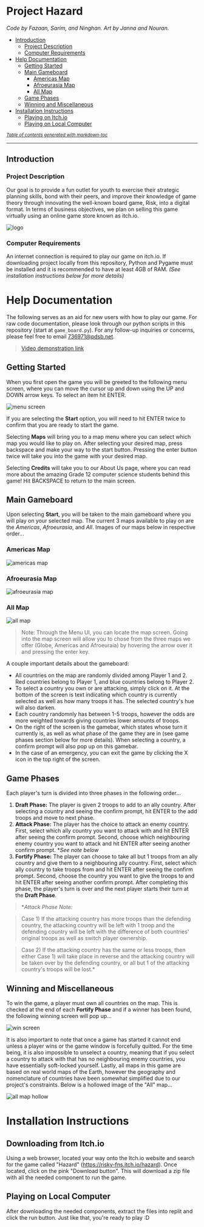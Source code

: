 # Project Hazard

*Code by Fazaan, Sarim, and Ninghan.*
*Art by Janna and Nouran.*

- [Introduction](#introduction)
    * [Project Description](#project-description)
    * [Computer Requirements](#computer-requirements)
- [Help Documentation](#help-documentation)
  * [Getting Started](#getting-started)
  * [Main Gameboard](#main-gameboard)
    + [Americas Map](#americas-map)
    + [Afroeurasia Map](#afroeurasia-map)
    + [All Map](#all-map)
  * [Game Phases](#game-phases)
  * [Winning and Miscellaneous](#winning-and-miscellaneous)
- [Installation Instructions](#installation-instructions)
  * [Playing on Itch.io](#playing-on-itchio)
  * [Playing on Local Computer](#playing-on-local-computer)

<small><i><a href='http://ecotrust-canada.github.io/markdown-toc/'>Table of contents generated with markdown-toc</a></i></small>


---
## Introduction

### Project Description

Our goal is to provide a fun outlet for youth to exercise their strategic planning skills, bond with their peers, and improve their knowledge of game theory through innovating the well-known board game, Risk, into a digital format. In terms of business objectives, we plan on selling this game virtually using an online game store known as itch.io.

![logo](https://github.com/Nitroblast009/Project-Hazard---By-FNS-Group/blob/main/hazard%20logo.png)


### Computer Requirements

An internet connection is required to play our game on itch.io. If downloading project locally from this repository, Python and Pygame must be installed and it is recommended to have at least 4GB of RAM. *(See installation instructions below for more details)*

# Help Documentation

The following serves as an aid for new users with how to play our game. For raw code documentation, please look through our python scripts in this repository (start at `game_board.py`). For any follow-up inquiries or concerns, please feel free to email 736971@pdsb.net. 

> [Video demonstration link](https://drive.google.com/file/d/1e4ZtcCoeQs-86lmj2cSRGgAxtWybpeBF/view?usp=sharing)

## Getting Started

When you first open the game you will be greeted to the following menu screen, where you can move the cursor up and down using the UP and DOWN arrow keys. To select an item hit ENTER.

![menu screen](https://github.com/Nitroblast009/Project-Hazard---By-FNS-Group/blob/main/menu%20screen.png)

If you are selecting the **Start** option, you will need to hit ENTER twice to confirm that you are ready to start the game.

Selecting **Maps** will bring you to a map menu where you can select which map you would like to play on. After selecting your desired map, press backspace and make your way to the start button. Pressing the enter button twice will take you into the game with your desired map.

Selecting **Credits** will take you to our About Us page, where you can read more about the amazing Grade 12 computer science students behind this game! Hit BACKSPACE to return to the main screen.

## Main Gameboard

Upon selecting **Start**, you will be taken to the main gameboard where you will play on your selected map. The current 3 maps available to play on are the *Americas*, *Afroeurasia*, and *All*. Images of our maps below in respective order...

### Americas Map
![americas map](https://github.com/Nitroblast009/Project-Hazard---By-FNS-Group/blob/main/americas%20map.png)
### Afroeurasia Map
![afroeurasia map](https://github.com/Nitroblast009/Project-Hazard---By-FNS-Group/blob/main/afroeurasia%20map.png)
### All Map
![all map](https://github.com/Nitroblast009/Project-Hazard---By-FNS-Group/blob/main/all%20map.png)

> Note: Through the Menu UI, you can locate the map screen. Going into the map screen will allow you to chose from the three maps we offer (Globe, Americas and Afroeuraia) by hovering the arrow over it and pressing the enter key. 

A couple important details about the gameboard:
- All countries on the map are randomly divided among Player 1 and 2. Red countries belong to Player 1, and blue countries belong to Player 2.
- To select a country you own or are attacking, simply click on it. At the bottom of the screen is text indicating which country is currently selected as well as how many troops it has. The selected country's hue will also darken.
- Each country randomnly has between 1-5 troops, however the odds are more weighted towards giving countries lower amounts of troops.
- On the right of the screen is the gamebar, which states whose turn it currently is, as well as what phase of the game they are in (see game phases section below for more details). When selecting a country, a confirm prompt will also pop up on this gamebar.
- In the case of an emergency, you can exit the game by clicking the X icon in the top right of the screen.

## Game Phases

Each player's turn is divided into three phases in the following order...
1. **Draft Phase:** The player is given 2 troops to add to an ally country. After selecting a country and seeing the confirm prompt, hit ENTER to the add troops and move to next phase.
2. **Attack Phase:** The player has the choice to attack an enemy country. First, select which ally country you want to attack with and hit ENTER after seeing the confirm prompt. Second, choose which neighbouring enemy country you want to attack and hit ENTER after seeing another confirm prompt. **See note below*
3. **Fortify Phase:** The player can choose to take all but 1 troops from an ally country and give them to a neighbouring ally country. First, select which ally country to take troops from and hit ENTER after seeing the confirm prompt. Second, choose the country you want to give the troops to and hit ENTER after seeing another confirm prompt. After completing this phase, the player's turn is over and the next player starts their turn at the **Draft Phase**.

> **Attack Phase Note:*

> Case 1) If the attacking country has more troops than the defending country, the attacking country will be left with 1 troop and the defending country will be left with the difference of both countries' original troops as well as switch player ownership.

> Case 2) If the attacking country has the same or less troops, then either Case 1) will take place in reverse and the attacking country will be taken over by the defending country, or all but 1 of the attacking country's troops will be lost.*

## Winning and Miscellaneous

To win the game, a player must own all countries on the map. This is checked at the end of each **Fortify Phase** and if a winner has been found, the following winning screen will pop up...

![win screen](https://github.com/Nitroblast009/Project-Hazard---By-FNS-Group/blob/main/win%20screen.png)

It is also important to note that once a game has started it cannot end unless a player wins or the game window is forcefully quitted. For the time being, it is also impossible to unselect a country, meaning that if you select a country to attack with that has no neighbouring enemy countries, you have essentially soft-locked yourself. Lastly, all maps in this game are based on real world maps of the Earth, however the geography and nomenclature of countries have been somewhat simplified due to our project's constraints. Below is a hollowed image of the "All" map...

![all map hollow](https://github.com/Nitroblast009/Project-Hazard---By-FNS-Group/blob/main/Project%20Hazard%20World%20Map%20Outline%20-%20CS.G12S1%20(1).png)

# Installation Instructions

## Downloading from Itch.io
Using a web browser, located your way onto the Itch.io website and search for the game called "Hazard" (https://risky-fns.itch.io/hazard). Once located, click on the pink "Download button". This will download a zip file with all the needed component to run the game.

## Playing on Local Computer
After downloading the needed components, extract the files into replit and click the run button. Just like that, you're ready to play :D

